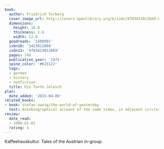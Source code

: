 ```yaml
---
book:
  author: Friedrich Torberg
  cover_image_url: http://covers.openlibrary.org/b/isbn/9783423012669-L.jpg
  dimensions:
    height: 18.0
    thickness: 1.6
    width: 12.0
  goodreads: '1508991'
  isbn10: '3423012668'
  isbn13: '9783423012669'
  pages: 249
  publication_year: '1975'
  spine_color: '#615122'
  tags:
  - german
  - history
  - nonfiction
  title: Die Tante Jolesch
plan:
  date_added: '2015-04-09'
related_books:
- book: stefan-zweig/the-world-of-yesterday
  text: Autobiographical account of the same times, in adjacent circles.
review:
  date_read:
  - 2008-01-01
  rating: 4
---
```

Kaffeehauskultur. Tales of the Austrian in-group.
